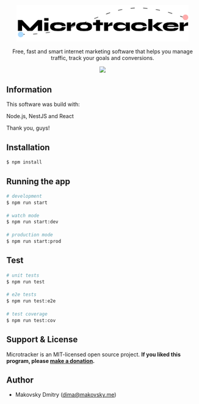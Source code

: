 <p align="center">
  <a href="https://dmitry-makovsky.github.io/microtracker/" target="blank"><img src="https://raw.githubusercontent.com/dmitry-makovsky/microtracker/bcceee0a4cbf276319345fd302750125bf0661a5/img/logo.jpg" width="450" alt="Nest Logo" /></a>
</p>

  <p align="center">Free, fast and smart internet marketing software that helps you manage traffic, track your goals and conversions.</p>
    <p align="center">
  <a href="https://paypal.me/dimamakovsky" target="_blank"><img src="https://img.shields.io/badge/Donate-PayPal-ff3f59.svg"/></a>
</p>

## Information

This software was build with:

Node.js, NestJS and React

Thank you, guys!

## Installation

```bash
$ npm install
```

## Running the app

```bash
# development
$ npm run start

# watch mode
$ npm run start:dev

# production mode
$ npm run start:prod
```

## Test

```bash
# unit tests
$ npm run test

# e2e tests
$ npm run test:e2e

# test coverage
$ npm run test:cov
```

## Support & License

Microtracker is an MIT-licensed open source project.
<b>If you liked this program, please [make a donation](https://paypal.me/dimamakovsky).</b>


## Author
- Makovsky Dmitry (dima@makovsky.me)